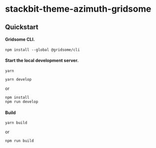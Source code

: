 # stackbit-theme-azimuth-gridsome

## Quickstart

#### Gridsome CLI.

```
npm install --global @gridsome/cli
``` 

#### Start the local development server.

```
yarn 

yarn develop
```
or

```
npm install
npm run develop	
```

#### Build

```
yarn build
```

or

```
npm run build
```

